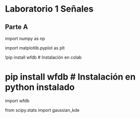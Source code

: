 # Laboratorio 1 Señales
## Parte A
import numpy as np

import matplotlib.pyplot as plt

!pip install wfdb # Instalación en colab

# pip install wfdb # Instalación en python instalado
import wfdb

from scipy.stats import gaussian_kde
